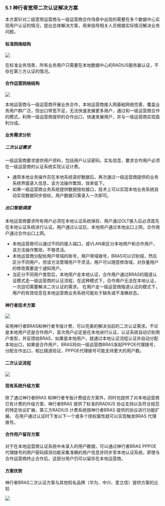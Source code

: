 ### 5.1 神行者宽带二次认证解决方案

本方案针对二级宽带运营商与一级运营商合作场景中出现的需要在多个数据中心实现用户认证的情况，提出总体解决方案，用来指导相关人员根据实际情况解决业务问题。

#### 标准网络结构

![](http://static.toughcloud.net/toughsms/tc_20181224100200_1.png)

在标准业务场景，所有业务用户只需要在本地数据中心的RADIUS服务器认证，不存在第三方认证的情况。 

#### 合作运营网络结构

![](http://static.toughcloud.net/toughsms/tc_20181224100617_2.png)

本地运营商与一级运营商开展业务合作，本地运营商接入网基础网络完善，覆盖业务用户群广泛，但出口带宽不足，无法快速发展更多用户，通过和一级运营商合作的模式，利用一级运营商提供的合作出口，快速发展用户，并与一级运营商实现盈利分成。


#### 业务需求分析

##### 二次认证需求

一级运营商要求提供用户资料，包括用户认证密码，实名信息，要求合作用户必须在一级运营商的认证系统实现认证计费。 

- 通常本地业务操作员在本地系统录好数据后，再次通过一级运营商提供的业务系统界面录入信息，该方法操作繁琐，效率低下。
- 如果一级运营商业务系统提供数据授权接口，技术上可以实现本地业务系统自动实现数据同步授权，用户数据只需录入一次即可。

##### 出口智能调度

本地运营商要求所有用户必须在本地认证系统保存，用户通过OLT接入后必须首先在本地认证系统进行认证。用户通过认证后，本地用户通过本地出口上网，合作用户通过合作出口上网。

- 本地运营商可以通过不同的接入端口，或VLAN来区分本地用户和合作用户，该方法操作繁琐，不够灵活。
- 本地运营商分配给用户带域的账号，用户带域拨号，BRAS可以识别域，然后区分不同用户，但该方法管理用户不灵活，用户可以随意修改域，对存量用户的修改需要逐个通知用户。
- 当区分不同用户类型后，本地用户走本地认证，合作用户通过BRAS的隧道认证模式走一级运营商的认证流程，在这种模式下，合作用户无法在本地认证，一次迫切需要解决二次认证的需求。 在用户走一级运营商隧道认证的模式下，用户的有效信息在本地运营商业务系统可能处于缺失或不准确状态。


#### 神行者技术方案

![](http://static.toughcloud.net/toughsms/tc_20181224100929_3.png)

采用神行者BRAS和神行者专版计费，可以完美的解决当前的二次认证需求。不论是本地用户还是合作用户，首次用户必定是在本地进行认证，认证系统自动识别用户类型，并反馈给BRAS，如果是本地用户，就通过本地认证流程认证并自动分配本地出口，如果是合作用户，BRAS将向一级运营商BRAS发起PPPOE代理拨号，分配合作出口，相比隧道验证，PPPOE代理拨号可能支持更大的用户数。

#### 二次认证流程

![](http://static.toughcloud.net/toughsms/tc_20181224101106_4.png)


#### 现有系统升级方案

除了通过神行者BRAS 和神行者专版计费组合方案外，同时也提供了对本地运营商已有计费的升级方案，神行者BRAS 提供了标准的RADIUS 协议支持以及符合规范的特定协议扩展，第三方RADIUS 计费系统按神行者BRAS 提供的协议进行功能扩展。 在用户通过认证时下发以下一个或多个授权属性就可以实现触发BRAS 代理拨号。

#### 合作用户留存方案

对于在本地运营商认证系统中未录入的用户数据，可以通过神行者BRAS  PPPOE 代理拨号的用户密码探测功能采集准确的用户信息并同步至本地认证系统，即使与合作运营商终止合作后，这部分用户仍可以留存在本地运营商。

#### 方案优势

神行者BRAS二次认证方案与其他知名品牌（华为、中兴、爱立信）提供方案的比较

![](http://static.toughcloud.net/toughsms/tc_20181224102421_5.png)
